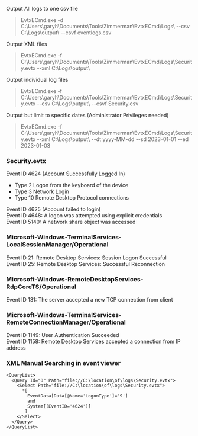 Output All logs to one csv file
> EvtxECmd.exe -d C:\Users\garyh\Documents\Tools\Zimmerman\EvtxECmd\Logs\ --csv C:\Logs\output\ --csvf eventlogs.csv

Output XML files
> EvtxECmd.exe -f C:\Users\garyh\Documents\Tools\Zimmerman\EvtxECmd\Logs\Security.evtx --xml C:\Logs\output\

Output individual log files
> EvtxECmd.exe -f C:\Users\garyh\Documents\Tools\Zimmerman\EvtxECmd\Logs\Security.evtx --csv C:\Logs\output\ --csvf Security.csv

Output but limit to specific dates (Administrator Privileges needed)
> EvtxECmd.exe -f C:\Users\garyh\Documents\Tools\Zimmerman\EvtxECmd\Logs\Security.evtx --xml C:\Logs\output\ --dt yyyy-MM-dd --sd 2023-01-01 --ed 2023-01-03

### Security.evtx

Event ID 4624 (Account Successfully Logged In)  

+ Type 2 Logon from the keyboard of the device
+ Type 3 Network Login
+ Type 10 Remote Desktop Protocol connections

Event ID 4625 (Account failed to login)  
Event ID 4648: A logon was attempted using explicit credentials  
Event ID 5140: A network share object was accessed


### Microsoft-Windows-TerminalServices-LocalSessionManager/Operational

Event ID 21: Remote Desktop Services: Session Logon Successful  
Event ID 25: Remote Desktop Services: Successful Reconnection   

### Microsoft-Windows-RemoteDesktopServices-RdpCoreTS/Operational

Event ID 131: The server accepted a new TCP connection from client  

### Microsoft-Windows-TerminalServices-RemoteConnectionManager/Operational

Event ID 1149: User Authentication Succeeded   
Event ID 1158: Remote Desktop Services accepted a connection from IP address <ipAddress>   

### XML Manual Searching in event viewer 
  
```
<QueryList>
  <Query Id="0" Path="file://C:\location\of\logs\Security.evtx">
    <Select Path="file://C:\location\of\logs\Security.evtx">
      *[
        EventData[Data[@Name='LogonType']='9']
        and
        System[(EventID='4624')]
       ] 
    </Select>
  </Query>
</QueryList>
```
